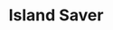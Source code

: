 ---
title: "Island Saver"
layout: project
image: "/assets/images/project_images/IslandSaver.jpg"
thumb_alt: "Alt text for image"
excerpt: "A free action-adventure game developed while working at Stormcloud Games."
category: "Games"
description: <p>Island Saver is a free action-adventure game developed by Stormcloud Games and published by NatWest, designed to teach kids about money sense in a fun and interactive way.</p><p>On Island Saver, I was part of a small talented team made up of programmers, artists and designers. I worked on many of the core gameplay elements while also contributing to other areas such as cutscenes, shaders and platform specific development. Listed below are some of the many aspects of the game that I was responsible for during the development proccess.</p><ul><li>Player movement</li><li>Trash Blaster mechanics</li><li>Inventory system</li><li>In-world items (coins, litter, fruit, etc)</li><li>In-world machines (recyclers, banks, builders, etc)</li></ul><p>To find out more about this game, click <a href="https://natwest.mymoneysense.com/island-saver/" target="_blank">here</a> </p>

CaroselImages:
    image1: "../assets/images/carousel_images/islandSaver.png"
    image2: "../assets/images/carousel_images/islandSaverGameplay1.png"
    image3: "../assets/images/carousel_images/islandSaverGameplay2.png"
---